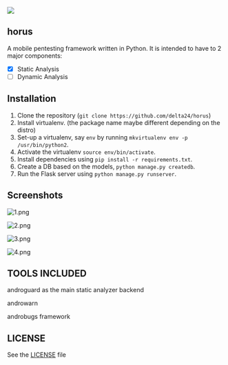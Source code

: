 ![](http://i.imgur.com/k0COvfS.jpg)

## horus

A mobile pentesting framework written in Python. It is intended to have to 2 major components:

 - [x] Static Analysis
 - [ ] Dynamic Analysis

## Installation

1. Clone the repository (`git clone https://github.com/delta24/horus`)
2. Install virtualenv. (the package name maybe different depending on the distro)
3. Set-up a virtualenv, say `env` by running `mkvirtualenv env -p /usr/bin/python2`.
4. Activate the virtualenv `source env/bin/activate`.
5. Install dependencies using `pip install -r requirements.txt`.
6. Create a DB based on the models, `python manage.py createdb`.
7. Run the Flask server using `python manage.py runserver`.

## Screenshots

![1.png](http://i.imgur.com/gz9TFgB.png)

![2.png](http://i.imgur.com/ykdnbYZ.png)

![3.png](http://i.imgur.com/GVnk53h.png)

![4.png](http://i.imgur.com/g1UD9hY.png)


## TOOLS INCLUDED

androguard as the main static analyzer backend

androwarn

androbugs framework

## LICENSE

See the [LICENSE](https://github.com/delta24/horus/LICENSE) file
